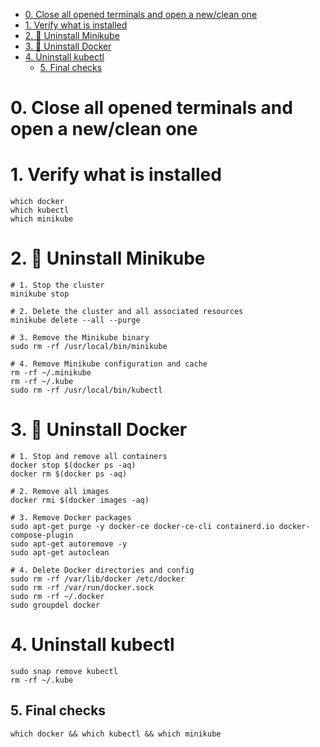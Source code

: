 - [0. Close all opened terminals and open a new/clean one](#0-close-all-opened-terminals-and-open-a-newclean-one)
- [1. Verify what is installed](#1-verify-what-is-installed)
- [2. 🧹 Uninstall Minikube](#2--uninstall-minikube)
- [3. 🧼 Uninstall Docker](#3--uninstall-docker)
- [4. Uninstall kubectl](#4-uninstall-kubectl)
  - [5. Final checks](#5-final-checks)
# 0. Close all opened terminals and open a new/clean one
# 1. Verify what is installed
```shell
which docker
which kubectl
which minikube
```
# 2. 🧹 Uninstall Minikube
```shell
# 1. Stop the cluster
minikube stop

# 2. Delete the cluster and all associated resources
minikube delete --all --purge

# 3. Remove the Minikube binary
sudo rm -rf /usr/local/bin/minikube

# 4. Remove Minikube configuration and cache
rm -rf ~/.minikube
rm -rf ~/.kube
sudo rm -rf /usr/local/bin/kubectl
```
# 3. 🧼 Uninstall Docker
```shell
# 1. Stop and remove all containers
docker stop $(docker ps -aq)
docker rm $(docker ps -aq)

# 2. Remove all images
docker rmi $(docker images -aq)

# 3. Remove Docker packages
sudo apt-get purge -y docker-ce docker-ce-cli containerd.io docker-compose-plugin
sudo apt-get autoremove -y
sudo apt-get autoclean

# 4. Delete Docker directories and config
sudo rm -rf /var/lib/docker /etc/docker
sudo rm -rf /var/run/docker.sock
sudo rm -rf ~/.docker
sudo groupdel docker
```
# 4. Uninstall kubectl
```shell
sudo snap remove kubectl
rm -rf ~/.kube
```
## 5. Final checks
```shell
which docker && which kubectl && which minikube
```
